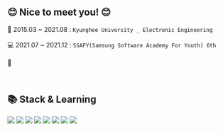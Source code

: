 ## 😊 Nice to meet you! 😊
🏫 2015.03 ~ 2021.08 : ```Kyunghee University _ Electronic Engineering```
<br>
<br>
💻 2021.07 ~ 2021.12 : `SSAFY(Samsung Software Academy For Youth) 6th`
<br>
<br>
🏬



<br>
<h2>📚 Stack & Learning</h2>
<div>
  <img src="https://img.shields.io/badge/C++-00599C?style=flat-square&logo=c%2B%2B&logoColor=white">
  <img src="https://img.shields.io/badge/Python-3766AB?style=flat-square&logo=Python&logoColor=white">
  <img src="https://img.shields.io/badge/HTML5-E34F26?style=flat-square&logo=html5&logoColor=white"> 
  <img src="https://img.shields.io/badge/CSS-1572B6?style=flat-square&logo=css3&logoColor=white">
  <img src="https://img.shields.io/badge/Django-092E20?style=flat-square&logo=django&logoColor=white">
  <img src="https://img.shields.io/badge/Vue.js-4FC08D?style=flat-square&logo=vue.js&logoColor=white">
  <img src="https://img.shields.io/badge/Git-F05032?style=flat-square&logo=git&logoColor=white">
  <img src="https://img.shields.io/badge/SQLite-003B57?style=flat-square&logo=git&logoColor=white">
</div>
